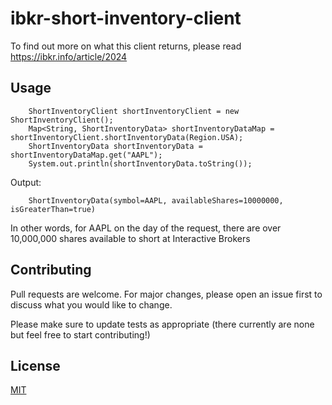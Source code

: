 # ibkr-short-inventory-client

To find out more on what this client returns, please read https://ibkr.info/article/2024

## Usage

```
    ShortInventoryClient shortInventoryClient = new ShortInventoryClient();
    Map<String, ShortInventoryData> shortInventoryDataMap = shortInventoryClient.shortInventoryData(Region.USA);
    ShortInventoryData shortInventoryData = shortInventoryDataMap.get("AAPL");
    System.out.println(shortInventoryData.toString());
```
Output:
```****
    ShortInventoryData(symbol=AAPL, availableShares=10000000, isGreaterThan=true)
```
In other words, for AAPL on the day of the request, there are over 10,000,000 shares available to short 
at Interactive Brokers

## Contributing
Pull requests are welcome. For major changes, please open an issue first to discuss what you would like to change.

Please make sure to update tests as appropriate (there currently are none but feel free to start contributing!)

## License
[MIT](https://choosealicense.com/licenses/mit/)